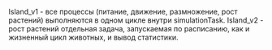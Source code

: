 Island_v1 - все процессы (питание, движение, размножение, рост растений) выполняются в одном цикле внутри simulationTask.
Island_v2 - рост растений отдельная задача, запускаемая по расписанию, как и жизненный цикл животных, и вывод статистики.
